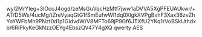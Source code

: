 wyl2MrYIeg+3lOccJ4ogd/zeMsGuVqcHzMtf7jww1aDVVA5XgPFEUAUkwr/+AT/D5Ws/4ucMg/tZreVyaqGtG1fSmEufwWl1dq0XlgkXVPgBvhF3Xax36zvZhYoYWFbMh9PNzt0d1p1GIdvdW/V8MFTo69jP9Gf6JTXfU2YKq1rVoBSkUthdxb/6RiPkyKeGkNzzOEYg4EbszQV47Y4gXQ
qwerty
AES

